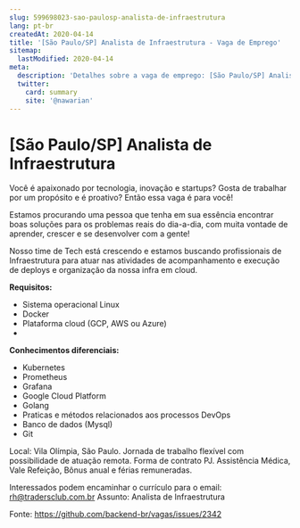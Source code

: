 ```yaml
---
slug: 599698023-sao-paulosp-analista-de-infraestrutura
lang: pt-br
createdAt: 2020-04-14
title: '[São Paulo/SP] Analista de Infraestrutura - Vaga de Emprego'
sitemap:
  lastModified: 2020-04-14
meta:
  description: 'Detalhes sobre a vaga de emprego: [São Paulo/SP] Analista de Infraestrutura'
  twitter:
    card: summary
    site: '@nawarian'
---
```


# [São Paulo/SP] Analista de Infraestrutura

Você é apaixonado por tecnologia, inovação e startups? 
Gosta de trabalhar por um propósito e é proativo? Então essa vaga é para você!

Estamos procurando uma pessoa que tenha em sua essência encontrar boas soluções para os problemas reais do dia-a-dia, com muita vontade de aprender, crescer e se desenvolver com a gente!

Nosso time de Tech está crescendo e estamos buscando profissionais de Infraestrutura para atuar nas atividades de acompanhamento e execução de deploys e organização da nossa infra em cloud.

**Requisitos:**
- Sistema operacional Linux
- Docker
- Plataforma cloud (GCP, AWS ou Azure)
- 

**Conhecimentos diferenciais:**
- Kubernetes
- Prometheus
- Grafana
- Google Cloud Platform
- Golang
- Praticas e métodos relacionados aos processos DevOps
- Banco de dados (Mysql)
- Git

Local: Vila Olímpia, São Paulo.
Jornada de trabalho flexível com possibilidade de atuação remota.
Forma de contrato PJ.
Assistência Médica, Vale Refeição, Bônus anual e férias remuneradas.

Interessados podem encaminhar o currículo para o email: rh@tradersclub.com.br
Assunto: Analista de Infraestrutura

Fonte: https://github.com/backend-br/vagas/issues/2342